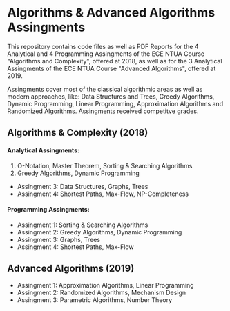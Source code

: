 # Algorithms & Advanced Algorithms Assingments

This repository contains code files as well as PDF Reports for the 4 Analytical and 4 Programming Assingments of the ECE NTUA Course "Algorithms and Complexity", offered at 2018, as well as for the 3 Analytical Assingments of the ECE NTUA Course "Advanced Algorithms", offered at 2019.

Assingments cover most of the classical algorithmic areas as well as modern approaches, like: Data Structures and Trees, Greedy Algorithms, Dynamic Programming, Linear Programming, Approximation Algorithms and Randomized Algorithms. Assingments received competitve grades.

## Algorithms & Complexity (2018)

#### Analytical Assingments:
1. O-Notation, Master Theorem, Sorting & Searching Algorithms
2. Greedy Algorithms, Dynamic Programming
* Assingment 3: Data Structures, Graphs, Trees
* Assingment 4: Shortest Paths, Max-Flow, NP-Completeness

#### Programming Assingments:
* Assingment 1: Sorting & Searching Algorithms
* Assingment 2: Greedy Algorithms, Dynamic Programming
* Assingment 3: Graphs, Trees
* Assingment 4: Shortest Paths, Max-Flow

## Advanced Algorithms (2019)

* Assingment 1: Approximation Algorithms, Linear Programming
* Assingment 2: Randomized Algorithms, Mechanism Design
* Assingment 3: Parametric Algorithms, Number Theory
